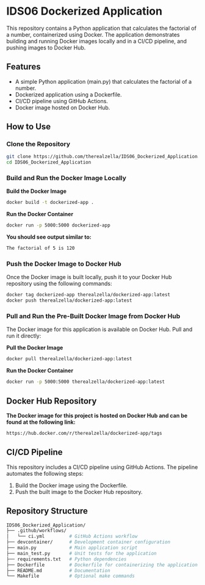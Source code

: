 # IDS06 Dockerized Application #

This repository contains a Python application that calculates the factorial of a number, containerized using Docker. The application demonstrates building and running Docker images locally and in a CI/CD pipeline, and pushing images to Docker Hub.

## Features ##

* A simple Python application (main.py) that calculates the factorial of a number.
* Dockerized application using a Dockerfile.
* CI/CD pipeline using GitHub Actions.
* Docker image hosted on Docker Hub.

## How to Use ##

### Clone the Repository ###
```bash
git clone https://github.com/therealzella/IDS06_Dockerized_Application.git
cd IDS06_Dockerized_Application
```

### Build and Run the Docker Image Locally ###
**Build the Docker Image**
```bash
docker build -t dockerized-app .
```
**Run the Docker Container**
```bash
docker run -p 5000:5000 dockerized-app
```
**You should see output similar to:**
```bash
The factorial of 5 is 120
```

### Push the Docker Image to Docker Hub ###
Once the Docker image is built locally, push it to your Docker Hub repository using the following commands:
```bash
docker tag dockerized-app therealzella/dockerized-app:latest
docker push therealzella/dockerized-app:latest
```
### Pull and Run the Pre-Built Docker Image from Docker Hub ###
The Docker image for this application is available on Docker Hub. Pull and run it directly:

**Pull the Docker Image**
```bash
docker pull therealzella/dockerized-app:latest
```
**Run the Docker Container**
```bash
docker run -p 5000:5000 therealzella/dockerized-app:latest
```
## Docker Hub Repository ##

**The Docker image for this project is hosted on Docker Hub and can be found at the following link:**
```bash
https://hub.docker.com/r/therealzella/dockerized-app/tags
```

## CI/CD Pipeline ##

This repository includes a CI/CD pipeline using GitHub Actions. The pipeline automates the following steps:

1. Build the Docker image using the Dockerfile.
2. Push the built image to the Docker Hub repository.

## Repository Structure ##
```bash
IDS06_Dockerized_Application/
├── .github/workflows/
│   └── ci.yml         # GitHub Actions workflow
├── devcontainer/      # Development container configuration
├── main.py            # Main application script
├── main_test.py       # Unit tests for the application
├── requirements.txt   # Python dependencies
├── Dockerfile         # Dockerfile for containerizing the application
├── README.md          # Documentation
└── Makefile           # Optional make commands
```
